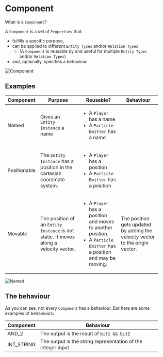 # Component

What is a `Component`?

A `Component` is a set of `Properties` that:

* fulfills a specific purpose,
* can be applied to different `Entity Types` and/or `Relation Types`
  * (A `Component` is reusable by and useful for multiple `Entity Types` and/or `Relation Types`)
* and, optionally, specifies a behaviour

![Component](https://yuml.me/diagram/scruffy/class/[Component{bg:green}|uuid;name]++1-N>[Property%20Type|uuid;name;datatype])

## Examples

| Component | Purpose | Reusable? | Behaviour |
| --- | --- | --- | --- |
| Named | Gives an `Entity Instance` a name | <ul><li>A `Player` has a name</li><li>A `Particle Emitter` has a name</li></ul> |
| Positionable | The `Entity Instance` has a position in the cartesian coordinate system. | <ul><li>A `Player` has a position</li><li>A `Particle Emitter` has a position</li></ul> |
| Movable | The position of an `Entity Instance` is not static. It moves along a velocity vector. | <ul><li>A `Player` has a position and moves to another position.</li><li>A `Particle Emitter` has a position and may be moving.</li></ul> | The position gets updated by adding the velocity vector to the origin vector. |

![Named](https://yuml.me/diagram/scruffy/class/[Component%201{bg:green}|name%20=%20Named]++->[Property%201-1|name%20=%20name;datatype%20=%20string],[Component%202{bg:green}|name%20=%20Positionable]++->[Property%202-1|name%20=%20px;datatype%20=%20i32],[Component%202]++->[Property%202-2|name%20=%20py;datatype%20=%20i32],[Component%202]++->[Property%202-3|name%20=%20pz;datatype%20=%20i32],[Component%203{bg:green}|name%20=%20Movable]++->[Property%203-1|name%20=%20vx;datatype%20=%20i32],[Component%203]++->[Property%203-2|name%20=%20vy;datatype%20=%20i32],[Component%203]++->[Property%203-3|name%20=%20vz;datatype%20=%20i32],[Component%203]depends%20on-->[Component%202])

## The behaviour

As you can see, not every `Component` has a behaviour. But here are some examples of behaviours:

| Component | Behaviour |
| --- | --- |
| AND_2 | The output is the result of `bit1 && bit2` |
| INT_STRING | The output is the string representation of the integer input |
